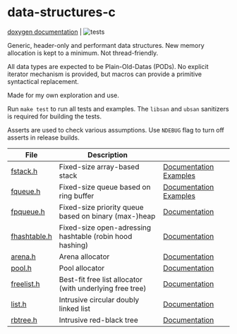 # data-structures-c

[doxygen documentation](https://abxh.github.io/data-structures-c/) | ![tests](https://github.com/abxh/data-structures-c/actions/workflows/tests.yml/badge.svg?event=push)

Generic, header-only and performant data structures. New memory allocation is kept to a minimum. Not thread-friendly.

All data types are expected to be Plain-Old-Datas (PODs). No explicit iterator mechanism is provided, but
macros can provide a primitive syntactical replacement.

Made for my own exploration and use.

Run `make test` to run all tests and examples. The `libsan` and `ubsan` sanitizers is required for building the tests.

Asserts are used to check various assumptions. Use `NDEBUG` flag to turn off asserts in release builds.

| **File**                                                                             | Description                                              |                                                                                                                                                             |
|--------------------------------------------------------------------------------------|----------------------------------------------------------|-------------------------------------------------------------------------------------------------------------------------------------------------------------|
| [fstack.h](https://github.com/abxh/data-structures-c/blob/main/lib/fstack.h)         | Fixed-size array-based stack                             | [Documentation](https://abxh.github.io/data-structures-c/fstack_8h.html) [Examples](https://github.com/abxh/data-structures-c/blob/main/examples/fstack/)   |
| [fqueue.h](https://github.com/abxh/data-structures-c/blob/main/lib/fqueue.h)         | Fixed-size queue based on ring buffer                    | [Documentation](https://abxh.github.io/data-structures-c/fqueue_8h.html) [Examples](https://github.com/abxh/data-structures-c/blob/main/examples/fqueue/)   |
| [fpqueue.h](https://github.com/abxh/data-structures-c/blob/main/lib/fpqueue.h)       | Fixed-size priority queue based on binary (max-)heap     | [Documentation](https://abxh.github.io/data-structures-c/fpqueue_8h.html)                                                                                   |
| [fhashtable.h](https://github.com/abxh/data-structures-c/blob/main/lib/fhashtable.h) | Fixed-size open-adressing hashtable (robin hood hashing) | [Documentation](https://abxh.github.io/data-structures-c/fhashtable_8h.html)                                                                                |
| [arena.h](https://github.com/abxh/data-structures-c/blob/main/lib/arena.h)           | Arena allocator                                          | [Documentation](https://abxh.github.io/data-structures-c/arena_8h.html)                                                                                     |
| [pool.h](https://github.com/abxh/data-structures-c/blob/main/lib/pool.h)             | Pool allocator                                           | [Documentation](https://abxh.github.io/data-structures-c/pool_8h.html)                                                                                      |
| [freelist.h](https://github.com/abxh/data-structures-c/blob/main/lib/freelist.h)     | Best-fit free list allocator (with underlying free tree) | [Documentation](https://abxh.github.io/data-structures-c/freelist_8h.html)                                                                                  |
| [list.h](https://github.com/abxh/data-structures-c/blob/main/lib/list.h)             | Intrusive circular doubly linked list                    | [Documentation](https://abxh.github.io/data-structures-c/list_8h.html)                                                                                      |
| [rbtree.h](https://github.com/abxh/data-structures-c/blob/main/lib/rbtree.h)         | Intrusive red-black tree                                 | [Documentation](https://abxh.github.io/data-structures-c/rbtree_8h.html)                                                                                    |
